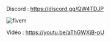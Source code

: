 Discord : https://discord.gg/QW4TDJP

![fivem](https://i.imgur.com/i1vt3vR.png)

Vidéo : https://youtu.be/aThGWXjB-pU
